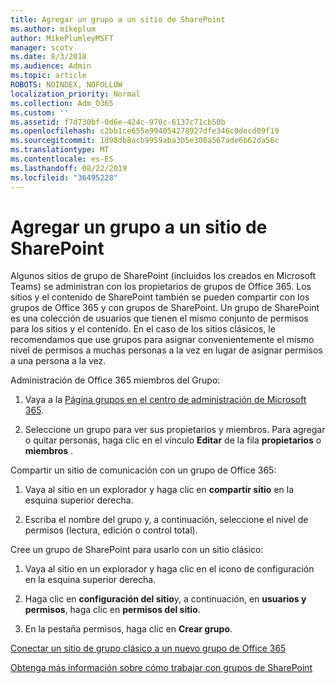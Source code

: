 ```yaml
---
title: Agregar un grupo a un sitio de SharePoint
ms.author: mikeplum
author: MikePlumleyMSFT
manager: scotv
ms.date: 8/3/2018
ms.audience: Admin
ms.topic: article
ROBOTS: NOINDEX, NOFOLLOW
localization_priority: Normal
ms.collection: Adm_O365
ms.custom: ''
ms.assetid: f7d730bf-0d6e-424c-970c-6137c71cb50b
ms.openlocfilehash: c2bb1ce655e994054278927dfe346c0decd09f19
ms.sourcegitcommit: 1d98db8acb9959aba3b5e308a567ade6b62da56c
ms.translationtype: MT
ms.contentlocale: es-ES
ms.lasthandoff: 08/22/2019
ms.locfileid: "36495228"
---
```

# <a name="add-a-group-to-a-sharepoint-site"></a>Agregar un grupo a un sitio de SharePoint

Algunos sitios de grupo de SharePoint (incluidos los creados en Microsoft Teams) se administran con los propietarios de grupos de Office 365. Los sitios y el contenido de SharePoint también se pueden compartir con los grupos de Office 365 y con grupos de SharePoint. Un grupo de SharePoint es una colección de usuarios que tienen el mismo conjunto de permisos para los sitios y el contenido. En el caso de los sitios clásicos, le recomendamos que use grupos para asignar convenientemente el mismo nivel de permisos a muchas personas a la vez en lugar de asignar permisos a una persona a la vez.
  
Administración de Office 365 miembros del Grupo:
  
1. Vaya a la [Página grupos en el centro de administración de Microsoft 365](https://portal.office.com/adminportal/home#/groups).
    
2. Seleccione un grupo para ver sus propietarios y miembros. Para agregar o quitar personas, haga clic en el vínculo **Editar** de la fila **propietarios** o **miembros** . 
    
Compartir un sitio de comunicación con un grupo de Office 365:
  
1. Vaya al sitio en un explorador y haga clic en **compartir sitio** en la esquina superior derecha. 
    
2. Escriba el nombre del grupo y, a continuación, seleccione el nivel de permisos (lectura, edición o control total).
    
Cree un grupo de SharePoint para usarlo con un sitio clásico:
  
1. Vaya al sitio en un explorador y haga clic en el icono de configuración en la esquina superior derecha.
    
2. Haga clic en **configuración del sitio**y, a continuación, en **usuarios y permisos**, haga clic en **permisos del sitio**.
    
3. En la pestaña permisos, haga clic en **Crear grupo**.
    
[Conectar un sitio de grupo clásico a un nuevo grupo de Office 365](https://go.microsoft.com/fwlink/?linkid=2008654)
  
[Obtenga más información sobre cómo trabajar con grupos de SharePoint](https://go.microsoft.com/fwlink/?linkid=874658)
  

